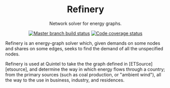 <h1 align="center">Refinery</h1>
<p align="center">Network solver for energy graphs.</p>

<p align="center">
  <a href="https://travis-ci.org/quintel/refinery"><img alt="Master branch build status" src="https://img.shields.io/travis/quintel/refinery/master.svg" /></a>
  <a href="https://codecov.io/gh/quintel/refinery"><img alt="Code coverage status" src="https://img.shields.io/codecov/c/github/quintel/refinery/master.svg" /></a>
</p>

Refinery is an energy-graph solver which, given demands on some nodes and
shares on some edges, seeks to find the demand of all the unspecified nodes.

Refinery is used at Quintel to take the the graph defined in
[ETSource][etsource], and determine the way in which energy flows through a
country; from the primary sources (such as coal production, or "ambient wind"),
all the way to the use in business, industry, and residences.
